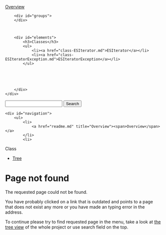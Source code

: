 

<div id="left">
	<div id="menu">
		<a href="readme.md" title="Overview"><span>Overview</span></a>


		<div id="groups">
		</div>



		<div id="elements">
			<h3>Classes</h3>
			<ul>
				<li><a href="class-ESIterator.md">ESIterator</a></li>
				<li><a href="class-ESIteratorException.md">ESIteratorException</a></li>
			</ul>





		</div>
	</div>
</div>

<div id="splitter"></div>

<div id="right">
<div id="rightInner">
	<form id="search">
		<input type="hidden" name="cx" value="" />
		<input type="hidden" name="ie" value="UTF-8" />
		<input type="text" name="q" class="text" />
		<input type="submit" value="Search" />
	</form>

	<div id="navigation">
		<ul>
			<li>
				<a href="readme.md" title="Overview"><span>Overview</span></a>
			</li>
			<li>
<span>Class</span>			</li>
		</ul>
		<ul>
			<li>
				<a href="tree.md" title="Tree view of classes, interfaces, traits and exceptions"><span>Tree</span></a>
			</li>
		</ul>
		<ul>
		</ul>
	</div>

<div id="content">
	<h1>Page not found</h1>
	<p>The requested page could not be found.</p>
	<p>You have probably clicked on a link that is outdated and points to a page that does not exist any more or you have made an typing error in the address.</p>
	<p>To continue please try to find requested page in the menu, take a look at <a href="tree.md">the tree view</a> of the whole project or use search field on the top.</p>
</div>


